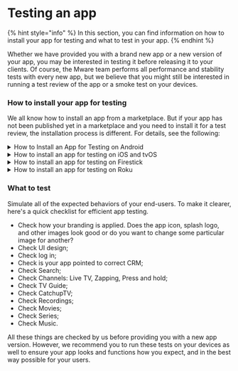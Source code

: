 # Testing an app

{% hint style="info" %}
In this section, you can find information on how to install your app for testing and what to test in your app.
{% endhint %}

Whether we have provided you with a brand new app or a new version of your app, you may be interested in testing it before releasing it to your clients. Of course, the Mware team performs all performance and stability tests with every new app, but we believe that you might still be interested in running a test review of the app or a smoke test on your devices.

### How to install your app for testing <a href="#how-to-install-your-app-for-testing" id="how-to-install-your-app-for-testing"></a>

We all know how to install an app from a marketplace. But if your app has not been published yet in a marketplace and you need to install it for a test review, the installation process is different. For details, see the following:

<details>

<summary>How to Install an App for Testing on Android</summary>

Let's take a look at the easiest ways to install your Android app for testing.

### Install from APK

The most straight and simple way is to download an APK file of your app on your Android device and install it.

1. When your app is ready for testing, we'll provide you with a link to download the APK file.
2. You can open this link on your Android device and download the file.
3. Next, tap on the file and follow the steps that your device will provide to complete the installation.

That's it. You have installed your app and are ready [to proceed with testing](https://docs.tvms.io/app-publishing/app-testing#what-to-test).

However, this simple method can have its pitfalls. Downloading and installing an APK means you are installing an app from an unknown source. Nowadays Android has additional layers of security, like [Google Play Protect](https://support.google.com/android/answer/2812853), that may not allow you to install an app from an unknown source. It is up to you whether you'll disable this feature or will keep it enabled, but if you are facing difficulties installing an app from APK or the security policies in your organization deny installing an app from an unknown source, see the second option below.

### Create a testing track on Play Console

If you have not created your Google Play Developer account yet, please see the following [article](https://docs.tvms.io/app-publishing/completing-the-prerequisites/registering-developer-accounts#google-play-developer-account).

The second option is to use [Play Console](https://play.google.com/console/u/0/developers). Using it, you can set up open, closed, or internal test tracks. These tracks allow you to test your app with specific groups or open your test to Google Play users. Each of these testing tracks has its own features, but we recommend you to continue with the **Internal testing track** because it is the fastest one. However, if you want to learn more about all other tracks, see the following [article](https://support.google.com/googleplay/android-developer/answer/9845334).

By default, we provide APK files for app testing, but to launch your app for testing via Play Console, you'll need an **AAB** (Android App Bundle) file. If you are going to continue through the Play Console, please let us know and we'll provide you with the AAB file for testing.

To continue, you should have an app created at Play Console. If it is not, see the following [article](https://docs.tvms.io/app-publishing/working-with-stores/google-play#creating-your-app).

To set up internal testing, complete the following steps.

#### Step 1: Set up test details

You have to create a list of internal testers by email address. An internal test can have up to 100 testers per app.

1. Log in to [Play Console](https://play.google.com/console/u/0/developers) and go to the [**Internal testing**](https://play.google.com/console/developers/app/tracks/internal-testing) page (**Testing** > **Internal testing**).
2. Select the **Testers** tab, then select **Create email list**.
3. Enter a list name. You can use the same list for future tests on updates of your app.
4. Add email addresses separated by commas or click **Upload CSV file**. If you use a .CSV file, put each email address on its own line without any commas. If you upload a .CSV file, it will overwrite any email addresses you've added.
5. Select **Save changes**, then **Create.** You have created an email list of your testers.
6. Next, select the user lists you want to test your release.
7. Copy the shareable link to share the release with testers. Then select **Save changes**.

#### Step 2: Create a release

Once you've set up the details of your app's test, you can prepare and roll out a release.

1. Go to **Testing > Internal testing** and click **Create new release**.
2. Upload your AAB file, then select **Save**.
3. When you've finished preparing your release, select **Review release**.
4. Select **Start rollout to Internal testing**, then select **Rollout**.

#### Step 3: Share your app with testers

Your internal testers won’t be able to find your app by searching it on Google Play. You need to share the app’s Play Store URL with testers so they can download your app. You have copied this URL in the last item at **Step 1**, so this step is pretty easy:

1. Simply share the link with your testers and you are ready [to proceed with testing.](https://docs.tvms.io/app-publishing/app-testing#what-to-test)

After clicking the opt-in link, your testers will get an explanation of what it means to be a tester and a link to opt-in. Each tester needs to opt-in using the link before he can install your app.

#### Step 4: End a test

When you have finished testing your app and are ready to release it to production, it may be useful to end the testing track you have, so the users that were testing won't face any difficulties installing the production version.

To remove users from your app's test:

1. Open Play Console and go to **Testing** > **Internal testing**.
2. Near the top right of the page, select **Pause track**.
3. After ending a test, testers won't receive updates but the app will remain installed on their device

</details>

<details>

<summary>How to install an app for testing on iOS and tvOS</summary>

Let's take a closer look at how you can install your iOS or tvOS app for testing.

### TestFlight

TestFlight is a beta-testing service that is available in your Apple Developer account.

The fastest and the easiest way is to use **Internal Testing** in TestFlight. When your iOS or tvOS app is ready for testing, we'll upload it to your account at App Store Connect and it will appear in TestFlight.

#### Preparations

To start testing, you’ll need to accept an email invitation and have a device that you can use to test. To send you the invitation, you need to provide us with your Apple ID email address. If you don't have an Apple ID, you can [create a new one here](https://appleid.apple.com/account) or you can provide us with your email address and you'll be prompted to register a new Apple ID when you will be accepting the invitation.

In total you'll need to accept 2 invitations:

* The first one is to join your Apple Developer team and have the possibility to become an internal tester. That is why an Apple ID is required.
* The second one is to join TestFlight and test your app.

If you want to complete this preparation step by yourself, see the following [article](https://help.apple.com/app-store-connect/#/dev839fb66e9).

#### Installation

To get started, install TestFlight on the device you’ll use for testing. Then, accept your email invitation to install your app.

**Installing an iOS app via email invitation**

1. [Install TestFlight](https://itunes.apple.com/us/app/testflight/id899247664?mt=8) on the iOS device that you’ll use for testing.
2. Open your invitation email on your iOS device.
3. Tap View in TestFlight or Start Testing; or tap Install or Update for the app you want to test.

**Installing a tvOS App via Email Invitation**

1. [Install TestFlight](https://itunes.apple.com/us/app/testflight/id899247664?mt=8) on Apple TV.
2. Open your invitation email on a mobile device or computer.
3. Click or tap Start Testing. You'll be taken to a web page with a redemption code.
4. Open TestFlight on Apple TV.
5. Go to Redeem and enter the redemption code.

That's it. You have installed your app and are ready [to proceed with testing](https://docs.tvms.io/app-publishing/app-testing#what-to-test).

</details>

<details>

<summary>How to install an app for testing on Firestick</summary>



You need the **Downloader** app to be installed for downloading files from the Internet. Please, follow the steps:

1.

    <figure><img src="../.gitbook/assets/Без имени (43).png" alt=""><figcaption></figcaption></figure>
2.

    <figure><img src="../.gitbook/assets/Без имени.jpeg" alt=""><figcaption></figcaption></figure>
3.

    <figure><img src="../.gitbook/assets/Без имени (1).jpeg" alt=""><figcaption></figcaption></figure>
4.

    <figure><img src="../.gitbook/assets/Без имени (2).jpeg" alt=""><figcaption></figcaption></figure>
5.

    <figure><img src="../.gitbook/assets/Без имени (3).jpeg" alt=""><figcaption></figcaption></figure>
6.

    <figure><img src="../.gitbook/assets/Без имени (4).jpeg" alt=""><figcaption></figcaption></figure>
7.

    <figure><img src="../.gitbook/assets/Без имени (44).png" alt=""><figcaption></figcaption></figure>
8. Select “Open”, then “Allow” then “OK”
9. Then put a link to APK file you want, download and install it

</details>

<details>

<summary>How to install an app for testing on Roku</summary>

## How to Install an App for Testing on Roku

Unfortunately, we can't provide you with the possibility to install your white-labeled Roku app for testing. Instead, you can use our [demo app](https://my.roku.com/account/add/6GMLZDP), which can be added as a private demo channel to your account on Roku. Your white-labeled app will be the same as the demo app, except for logos and icons.

### How to add a demo channel?

The demo app is a non-certified channel that can be used for testing. To download and install our demo channel:

1. Go to [my.roku.com](http://my.roku.com/) on your computer or smartphone.
2. If prompted, sign in to your Roku account.
3. Under Manage account select **Add channel with a code**.
4. Enter our demo channel access code **6GMLZDP** and select **Add Channel**.
5. Acknowledge the warning message that appears.

The channel will not immediately appear in the list of channels on your Roku streaming player or Roku TV™. Your Roku device checks every 24 to 36 hours for any new channels you have added from the website and automatically installs them.

If you would like to download the channel immediately, go to your Roku device and select **Settings** > **System** > **System update** > **Check now.**

Once downloaded, new channels are added to the list of channels under Home on the main screen of your Roku device.

</details>

### What to test

Simulate all of the expected behaviors of your end-users. To make it clearer, here's a quick checklist for efficient app testing.

* Check how your branding is applied. Does the app icon, splash logo, and other images look good or do you want to change some particular image for another?
* Check UI design;
* Check log in;
* Check is your app pointed to correct CRM;
* Check Search;
* Check Channels: Live TV, Zapping, Press and hold;
* Check TV Guide;
* Check CatchupTV;
* Check Recordings;
* Check Movies;
* Check Series;
* Check Music.

All these things are checked by us before providing you with a new app version. However, we recommend you to run these tests on your devices as well to ensure your app looks and functions how you expect, and in the best way possible for your users.
